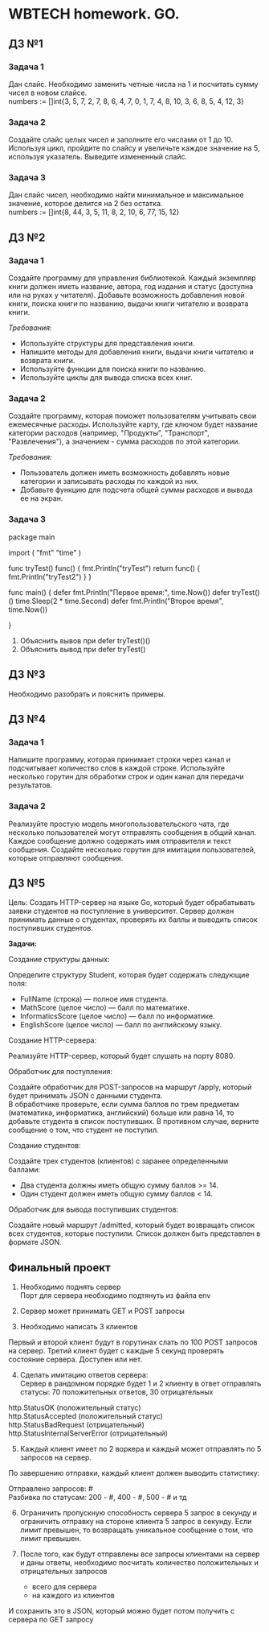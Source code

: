 # WBTECH homework. GO.

## ДЗ №1

### Задача 1

Дан слайс. Необходимо заменить четные числа на 1 и посчитать сумму чисел в новом слайсе.  
numbers := []int{3, 5, 7, 2, 7, 8, 6, 4, 7, 0, 1, 7, 4, 8, 10, 3, 6, 8, 5, 4, 12, 3}

### Задача 2

Создайте слайс целых чисел и заполните его числами от 1 до 10. Используя цикл, пройдите по слайсу и увеличьте каждое значение на 5, используя указатель. Выведите измененный слайс.

### Задача 3
Дан слайс чисел, необходимо найти минимальное и максимальное значение, которое делится на 2 без остатка.  
numbers := []int{8, 44, 3, 5, 11, 8, 2, 10, 6, 77, 15, 12}

## ДЗ №2

### Задача 1

Создайте программу для управления библиотекой. Каждый экземпляр книги должен иметь название, автора, год издания и статус (доступна или на руках у читателя). Добавьте возможность добавления новой книги, поиска книги по названию, выдачи книги читателю и возврата книги.

*Требования:*

   - Используйте структуры для представления книги.  
   - Напишите методы для добавления книги, выдачи книги читателю и возврата книги.  
   - Используйте функции для поиска книги по названию.  
   - Используйте циклы для вывода списка всех книг.  

### Задача 2

Создайте программу, которая поможет пользователям учитывать свои ежемесячные расходы. Используйте карту, где ключом будет название категории расходов (например, "Продукты", "Транспорт", "Развлечения"), а значением - сумма расходов по этой категории.

*Требования:*

   - Пользователь должен иметь возможность добавлять новые категории и записывать расходы по каждой из них.
   - Добавьте функцию для подсчета общей суммы расходов и вывода ее на экран.


### Задача 3

package main

import (
  "fmt"
  "time"
)

func tryTest() func() {
  fmt.Println("tryTest")
  return func() {
    fmt.Println("tryTest2")
  }
}

func main() {
  defer fmt.Println("Первое время:", time.Now())
  defer tryTest()()
  time.Sleep(2 * time.Second)
  defer fmt.Println("Второе время", time.Now())

}

1. Объяснить вывов при defer tryTest()()  
2. Объяснить вывод при defer tryTest()  

## ДЗ №3

Необходимо разобрать и пояснить примеры.

## ДЗ №4

### Задача 1

Напишите программу, которая принимает строки через канал и подсчитывает количество слов в каждой строке. Используйте несколько горутин для обработки строк и один канал для передачи результатов.

### Задача 2

Реализуйте простую модель многопользовательского чата, где несколько пользователей могут отправлять сообщения в общий канал. Каждое сообщение должно содержать имя отправителя и текст сообщения. Создайте несколько горутин для имитации пользователей, которые отправляют сообщения.

## ДЗ №5

Цель: Создать HTTP-сервер на языке Go, который будет обрабатывать заявки студентов на поступление в университет. Сервер должен принимать данные о студентах, проверять их баллы и выводить список поступивших студентов.

**Задачи:**

Создание структуры данных:

Определите структуру Student, которая будет содержать следующие поля:

   - FullName (строка) — полное имя студента.
   - MathScore (целое число) — балл по математике.
   - InformaticsScore (целое число) — балл по информатике.
   - EnglishScore (целое число) — балл по английскому языку.

Создание HTTP-сервера:

Реализуйте HTTP-сервер, который будет слушать на порту 8080.

Обработчик для поступления:

Создайте обработчик для POST-запросов на маршрут /apply, который будет принимать JSON с данными студента.  
В обработчике проверьте, если сумма баллов по трем предметам (математика, информатика, английский) больше или равна 14, то добавьте студента в список поступивших. В противном случае, верните сообщение о том, что студент не поступил.

Создание студентов:

Создайте трех студентов (клиентов) с заранее определенными баллами:

   - Два студента должны иметь общую сумму баллов >= 14.
   - Один студент должен иметь общую сумму баллов < 14.

Обработчик для вывода поступивших студентов:

Создайте новый маршрут /admitted, который будет возвращать список всех студентов, которые поступили. Список должен быть представлен в формате JSON.

## Финальный проект

1. Необходимо поднять сервер  
Порт для сервера необходимо подтянуть из файла env

2. Сервер может принимать GET и POST запросы  
3. Необходимо написать 3 клиентов

Первый и второй клиент будут в горутинах слать по 100 POST запросов на сервер.
Третий клиент будет с каждые 5 секунд проверять состояние сервера. Доступен или нет.

4. Сделать имитацию ответов сервера:  
Сервер в рандомном порядке будет 1 и 2 клиенту в ответ отправлять статусы: 70 положительных ответов, 30 отрицательных

http.StatusOK (положительный статус)  
http.StatusAccepted (положительный статус)  
http.StatusBadRequest (отрицательный)  
http.StatusInternalServerError (отрицательный)

5. Каждый клиент имеет по 2 воркера и каждый может отправлять по 5 запросов на сервер.

По завершению отправки, каждый клиент должен выводить статистику:

Отправлено запросов: #  
Разбивка по статусам: 200 - #, 400 - #, 500 - # и тд

6. Ограничить пропускную способность сервера 5 запрос в секунду и ограничить отправку на стороне клиента 5 запрос в секунду. Если лимит превышен, то возвращать уникальное сообщение о том, что лимит превышен.

7. После того, как будут отправлены все запросы клиентами на сервер и даны ответы, необходимо посчитать количество положительных и отрицательных запросов

   - всего для сервера
   - на каждого из клиентов

И сохранить это в JSON, который можно будет потом получить с сервера по GET запросу

